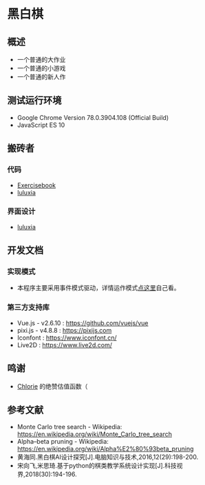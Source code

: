# 黑白棋

## 概述
- 一个普通的大作业
- 一个普通的小游戏
- 一个普通的新人作

## 测试运行环境
- Google Chrome Version 78.0.3904.108 (Official Build)
- JavaScript ES 10

## 搬砖者

### 代码
- [Exercisebook](https://github.com/ExerciseBook)
- [luluxia](https://github.com/luluxia)

### 界面设计
- [luluxia](https://github.com/luluxia)

## 开发文档

### 实现模式
- 本程序主要采用事件模式驱动，详情运作模式[点这里](docs)自己看。

### 第三方支持库
- Vue.js - v2.6.10 : <https://github.com/vuejs/vue>
- pixi.js - v4.8.8 : <https://pixijs.com>
- Iconfont : <https://www.iconfont.cn/>
- Live2D : <https://www.live2d.com/>

## 鸣谢
- [Chlorie](https://github.com/Chlorie) 的绝赞估值函数（

## 参考文献
- Monte Carlo tree search - Wikipedia: <https://en.wikipedia.org/wiki/Monte_Carlo_tree_search>
- Alpha–beta pruning - Wikipedia: <https://en.wikipedia.org/wiki/Alpha%E2%80%93beta_pruning>
- 黄海同.黑白棋AI设计探究[J].电脑知识与技术,2016,12(29):198-200.
- 宋向飞,米思琦.基于python的棋类教学系统设计实现[J].科技视界,2018(30):194-196.